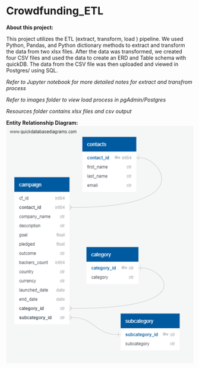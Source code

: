 # Crowdfunding_ETL

**About this project:**

This project utilizes the ETL (extract, transform, load ) pipeline. We used Python, Pandas, and Python dictionary methods to extract and transform the data from two xlsx files. After the data was transformed, we created four CSV files and used the data to create an ERD and Table schema with quickDB. The data from the CSV file was then uploaded and viewed in Postgres/ using SQL. 

*Refer to Jupyter notebook for more detailed notes for extract and transfrom process*

*Refer to images folder to view load process in pgAdmin/Postgres*

*Resources folder contains xlsx files and csv output*

**Entity Relationship Diagram:**
![ERD](Images/Crowdfunding_ERD_v2.png)